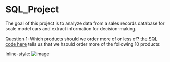 # SQL_Project
The goal of this project is to analyze data from a sales records database for scale model cars and extract information for decision-making.

Question 1: Which products should we order more of or less of?
[the SQL code here](https://github.com/NIKJOJO/SQL_Project/blob/main/project%20question%201.sql) tells us that we hsould order more of the following 10 products:

Inline-style: 
![image](https://github.com/NIKJOJO/SQL_Project/blob/main/scale%20model%20cars%20database%20schema.png)
